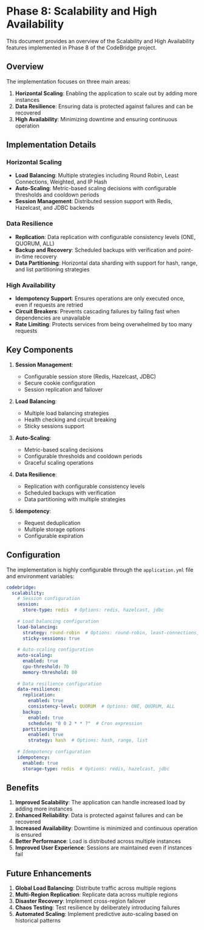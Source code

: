 # Phase 8: Scalability and High Availability

This document provides an overview of the Scalability and High Availability features implemented in Phase 8 of the CodeBridge project.

## Overview

The implementation focuses on three main areas:

1. **Horizontal Scaling**: Enabling the application to scale out by adding more instances
2. **Data Resilience**: Ensuring data is protected against failures and can be recovered
3. **High Availability**: Minimizing downtime and ensuring continuous operation

## Implementation Details

### Horizontal Scaling

- **Load Balancing**: Multiple strategies including Round Robin, Least Connections, Weighted, and IP Hash
- **Auto-Scaling**: Metric-based scaling decisions with configurable thresholds and cooldown periods
- **Session Management**: Distributed session support with Redis, Hazelcast, and JDBC backends

### Data Resilience

- **Replication**: Data replication with configurable consistency levels (ONE, QUORUM, ALL)
- **Backup and Recovery**: Scheduled backups with verification and point-in-time recovery
- **Data Partitioning**: Horizontal data sharding with support for hash, range, and list partitioning strategies

### High Availability

- **Idempotency Support**: Ensures operations are only executed once, even if requests are retried
- **Circuit Breakers**: Prevents cascading failures by failing fast when dependencies are unavailable
- **Rate Limiting**: Protects services from being overwhelmed by too many requests

## Key Components

1. **Session Management**:
   - Configurable session store (Redis, Hazelcast, JDBC)
   - Secure cookie configuration
   - Session replication and failover

2. **Load Balancing**:
   - Multiple load balancing strategies
   - Health checking and circuit breaking
   - Sticky sessions support

3. **Auto-Scaling**:
   - Metric-based scaling decisions
   - Configurable thresholds and cooldown periods
   - Graceful scaling operations

4. **Data Resilience**:
   - Replication with configurable consistency levels
   - Scheduled backups with verification
   - Data partitioning with multiple strategies

5. **Idempotency**:
   - Request deduplication
   - Multiple storage options
   - Configurable expiration

## Configuration

The implementation is highly configurable through the `application.yml` file and environment variables:

```yaml
codebridge:
  scalability:
    # Session configuration
    session:
      store-type: redis  # Options: redis, hazelcast, jdbc
    
    # Load balancing configuration
    load-balancing:
      strategy: round-robin  # Options: round-robin, least-connections, weighted, ip-hash
      sticky-sessions: true
    
    # Auto-scaling configuration
    auto-scaling:
      enabled: true
      cpu-threshold: 70
      memory-threshold: 80
    
    # Data resilience configuration
    data-resilience:
      replication:
        enabled: true
        consistency-level: QUORUM  # Options: ONE, QUORUM, ALL
      backup:
        enabled: true
        schedule: "0 0 2 * * ?"  # Cron expression
      partitioning:
        enabled: true
        strategy: hash  # Options: hash, range, list
    
    # Idempotency configuration
    idempotency:
      enabled: true
      storage-type: redis  # Options: redis, hazelcast, jdbc
```

## Benefits

1. **Improved Scalability**: The application can handle increased load by adding more instances
2. **Enhanced Reliability**: Data is protected against failures and can be recovered
3. **Increased Availability**: Downtime is minimized and continuous operation is ensured
4. **Better Performance**: Load is distributed across multiple instances
5. **Improved User Experience**: Sessions are maintained even if instances fail

## Future Enhancements

1. **Global Load Balancing**: Distribute traffic across multiple regions
2. **Multi-Region Replication**: Replicate data across multiple regions
3. **Disaster Recovery**: Implement cross-region failover
4. **Chaos Testing**: Test resilience by deliberately introducing failures
5. **Automated Scaling**: Implement predictive auto-scaling based on historical patterns

